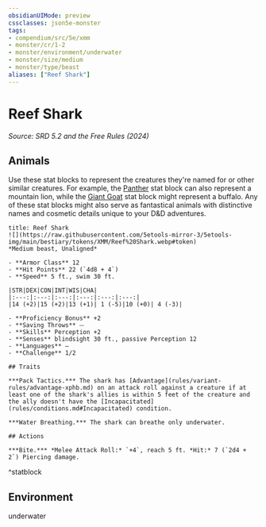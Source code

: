 ```yaml
---
obsidianUIMode: preview
cssclasses: json5e-monster
tags:
- compendium/src/5e/xmm
- monster/cr/1-2
- monster/environment/underwater
- monster/size/medium
- monster/type/beast
aliases: ["Reef Shark"]
---
```

# Reef Shark
*Source: SRD 5.2 and the Free Rules (2024)*  

## Animals

Use these stat blocks to represent the creatures they're named for or other similar creatures. For example, the [Panther](panther-xmm.md) stat block can also represent a mountain lion, while the [Giant Goat](giant-goat-xmm.md) stat block might represent a buffalo. Any of these stat blocks might also serve as fantastical animals with distinctive names and cosmetic details unique to your D&D adventures.

```ad-statblock
title: Reef Shark
![](https://raw.githubusercontent.com/5etools-mirror-3/5etools-img/main/bestiary/tokens/XMM/Reef%20Shark.webp#token)
*Medium beast, Unaligned*

- **Armor Class** 12
- **Hit Points** 22 (`4d8 + 4`)
- **Speed** 5 ft., swim 30 ft.

|STR|DEX|CON|INT|WIS|CHA|
|:---:|:---:|:---:|:---:|:---:|:---:|
|14 (+2)|15 (+2)|13 (+1)| 1 (-5)|10 (+0)| 4 (-3)|

- **Proficiency Bonus** +2
- **Saving Throws** ⏤
- **Skills** Perception +2
- **Senses** blindsight 30 ft., passive Perception 12
- **Languages** —
- **Challenge** 1/2

## Traits

***Pack Tactics.*** The shark has [Advantage](rules/variant-rules/advantage-xphb.md) on an attack roll against a creature if at least one of the shark's allies is within 5 feet of the creature and the ally doesn't have the [Incapacitated](rules/conditions.md#Incapacitated) condition.

***Water Breathing.*** The shark can breathe only underwater.

## Actions

***Bite.*** *Melee Attack Roll:* `+4`, reach 5 ft. *Hit:* 7 (`2d4 + 2`) Piercing damage.
```
^statblock

## Environment

underwater